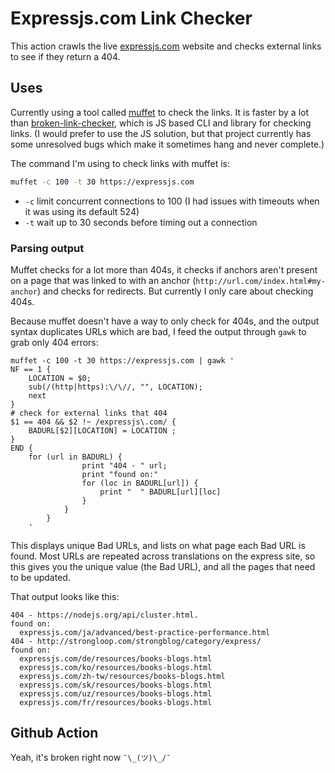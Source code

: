 # Expressjs.com Link Checker

This action crawls the live [expressjs.com](https://expressjs.com) website and checks external links to see if they return a 404.

## Uses

Currently using a tool called [muffet](https://github.com/raviqqe/muffet) to check the links. It is faster by a lot than [broken-link-checker](https://github.com/stevenvachon/broken-link-checker), which is JS based CLI and library for checking links. (I would prefer to use the JS solution, but that project currently has some unresolved bugs which make it sometimes hang and never complete.)

The command I'm using to check links with muffet is:

```sh
muffet -c 100 -t 30 https://expressjs.com
```

- `-c` limit concurrent connections to 100 (I had issues with timeouts when it was using its default 524)
- `-t` wait up to 30 seconds before timing out a connection

### Parsing output

Muffet checks for a lot more than 404s, it checks if anchors aren't present on a page that was linked to with an anchor (`http://url.com/index.html#my-anchor`) and checks for redirects. But currently I only care about checking 404s.

Because muffet doesn't have a way to only check for 404s, and the output syntax duplicates URLs which are bad, I feed the output through `gawk` to grab only 404 errors:

```
muffet -c 100 -t 30 https://expressjs.com | gawk '
NF == 1 {
	LOCATION = $0;
	sub(/(http|https):\/\//, "", LOCATION);
	next
}
# check for external links that 404
$1 == 404 && $2 !~ /expressjs\.com/ {
	BADURL[$2][LOCATION] = LOCATION ;
}
END {
	for (url in BADURL) {
				print "404 - " url;
				print "found on:"
				for (loc in BADURL[url]) {
					print "  " BADURL[url][loc]
				}
			}
		}
	'
```

This displays unique Bad URLs, and lists on what page each Bad URL is found. Most URLs are repeated across translations on the express site, so this gives you the unique value (the Bad URL), and all the pages that need to be updated.

That output looks like this:

```
404 - https://nodejs.org/api/cluster.html.
found on:
  expressjs.com/ja/advanced/best-practice-performance.html
404 - http://strongloop.com/strongblog/category/express/
found on:
  expressjs.com/de/resources/books-blogs.html
  expressjs.com/ko/resources/books-blogs.html
  expressjs.com/zh-tw/resources/books-blogs.html
  expressjs.com/sk/resources/books-blogs.html
  expressjs.com/uz/resources/books-blogs.html
  expressjs.com/fr/resources/books-blogs.html
```

## Github Action

Yeah, it's broken right now `¯\_(ツ)\_/¯`
